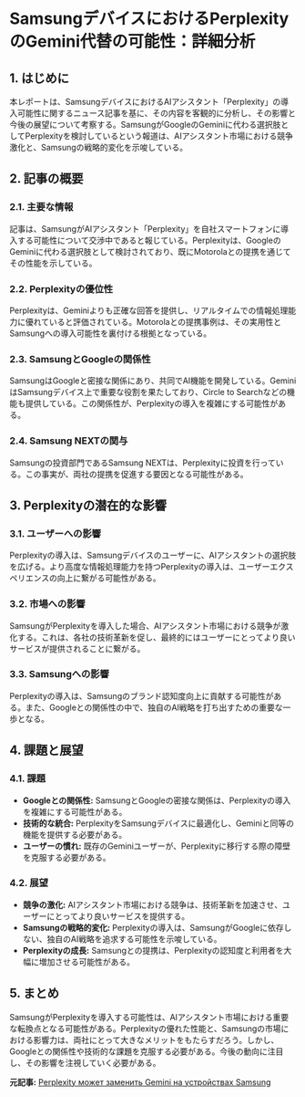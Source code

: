 # SamsungデバイスにおけるPerplexityのGemini代替の可能性：詳細分析

## 1. はじめに

本レポートは、SamsungデバイスにおけるAIアシスタント「Perplexity」の導入可能性に関するニュース記事を基に、その内容を客観的に分析し、その影響と今後の展望について考察する。SamsungがGoogleのGeminiに代わる選択肢としてPerplexityを検討しているという報道は、AIアシスタント市場における競争激化と、Samsungの戦略的変化を示唆している。

## 2. 記事の概要

### 2.1. 主要な情報

記事は、SamsungがAIアシスタント「Perplexity」を自社スマートフォンに導入する可能性について交渉中であると報じている。Perplexityは、GoogleのGeminiに代わる選択肢として検討されており、既にMotorolaとの提携を通じてその性能を示している。

### 2.2. Perplexityの優位性

Perplexityは、Geminiよりも正確な回答を提供し、リアルタイムでの情報処理能力に優れていると評価されている。Motorolaとの提携事例は、その実用性とSamsungへの導入可能性を裏付ける根拠となっている。

### 2.3. SamsungとGoogleの関係性

SamsungはGoogleと密接な関係にあり、共同でAI機能を開発している。GeminiはSamsungデバイス上で重要な役割を果たしており、Circle to Searchなどの機能も提供している。この関係性が、Perplexityの導入を複雑にする可能性がある。

### 2.4. Samsung NEXTの関与

Samsungの投資部門であるSamsung NEXTは、Perplexityに投資を行っている。この事実が、両社の提携を促進する要因となる可能性がある。

## 3. Perplexityの潜在的な影響

### 3.1. ユーザーへの影響

Perplexityの導入は、Samsungデバイスのユーザーに、AIアシスタントの選択肢を広げる。より高度な情報処理能力を持つPerplexityの導入は、ユーザーエクスペリエンスの向上に繋がる可能性がある。

### 3.2. 市場への影響

SamsungがPerplexityを導入した場合、AIアシスタント市場における競争が激化する。これは、各社の技術革新を促し、最終的にはユーザーにとってより良いサービスが提供されることに繋がる。

### 3.3. Samsungへの影響

Perplexityの導入は、Samsungのブランド認知度向上に貢献する可能性がある。また、Googleとの関係性の中で、独自のAI戦略を打ち出すための重要な一歩となる。

## 4. 課題と展望

### 4.1. 課題

* **Googleとの関係性:** SamsungとGoogleの密接な関係は、Perplexityの導入を複雑にする可能性がある。
* **技術的な統合:** PerplexityをSamsungデバイスに最適化し、Geminiと同等の機能を提供する必要がある。
* **ユーザーの慣れ:** 既存のGeminiユーザーが、Perplexityに移行する際の障壁を克服する必要がある。

### 4.2. 展望

* **競争の激化:** AIアシスタント市場における競争は、技術革新を加速させ、ユーザーにとってより良いサービスを提供する。
* **Samsungの戦略的変化:** Perplexityの導入は、SamsungがGoogleに依存しない、独自のAI戦略を追求する可能性を示唆している。
* **Perplexityの成長:** Samsungとの提携は、Perplexityの認知度と利用者を大幅に増加させる可能性がある。

## 5. まとめ

SamsungがPerplexityを導入する可能性は、AIアシスタント市場における重要な転換点となる可能性がある。Perplexityの優れた性能と、Samsungの市場における影響力は、両社にとって大きなメリットをもたらすだろう。しかし、Googleとの関係性や技術的な課題を克服する必要がある。今後の動向に注目し、その影響を注視していく必要がある。



**元記事:** [Perplexity может заменить Gemini на устройствах Samsung](https://www.comss.ru/page.php?id=16267)
